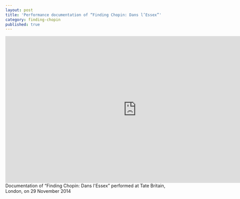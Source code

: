```yaml
---
layout: post
title: 'Performance documentation of “Finding Chopin: Dans l’Essex”'
category: finding-chopin
published: true
---
```


<iframe src="https://player.vimeo.com/video/187694255" width="815" height="458" frameborder="0" webkitallowfullscreen mozallowfullscreen allowfullscreen></iframe>
Documentation of “Finding Chopin: Dans l'Essex” performed at Tate Britain, London, on 29 November 2014
